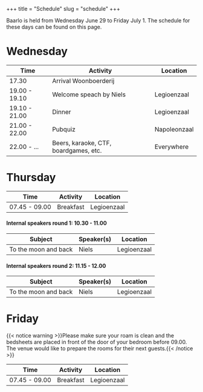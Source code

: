 +++
title = "Schedule"
slug = "schedule"
+++

Baarlo is held from Wednesday June 29 to Friday July 1. The schedule for these days can be found on this page.

# Wednesday

| Time | Activity | Location |
| --- | --- | --- |
| 17.30 | Arrival Woonboerderij | |
| 19.00 - 19.10 | Welcome speach by Niels | Legioenzaal |
| 19.10 - 21.00 | Dinner | Legioenzaal |
| 21.00 - 22.00 | Pubquiz | Napoleonzaal |
| 22.00 - ... | Beers, karaoke, CTF, boardgames, etc. | Everywhere |

# Thursday

| Time | Activity | Location |
|---|---|---|
| 07.45 - 09.00 | Breakfast | Legioenzaal | 

#### Internal speakers round 1: 10.30 - 11.00

| Subject | Speaker(s) | Location |
|---|---|---|
| To the moon and back | Niels | Legioenzaal |

#### Internal speakers round 2: 11.15 - 12.00

| Subject | Speaker(s) | Location |
|---|---|---|
| To the moon and back | Niels | Legioenzaal |

# Friday

{{< notice warning >}}Please make sure your roam is clean and the bedsheets are placed in front of the door of your bedroom before 09.00. The venue would like to prepare the rooms for their next guests.{{< /notice >}}

| Time | Activity | Location |
|---|---|---|
| 07.45 - 09.00 | Breakfast | Legioenzaal | 

